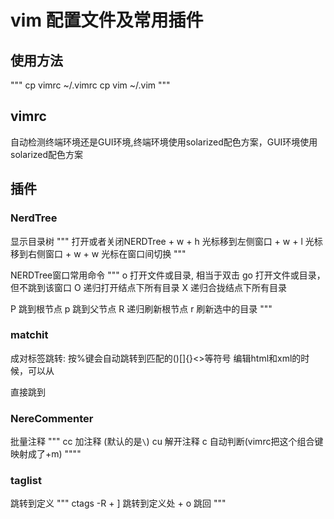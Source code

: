 # vim 配置文件及常用插件
## 使用方法
"""
cp vimrc ~/.vimrc
cp vim ~/.vim
"""
## vimrc
自动检测终端环境还是GUI环境,终端环境使用solarized配色方案，GUI环境使用solarized配色方案

## 插件
### NerdTree
显示目录树
"""
<F2> 打开或者关闭NERDTree
<ctrl> + w + h 光标移到左侧窗口
<ctrl> + w + l 光标移到右侧窗口
<ctrl> + w + w 光标在窗口间切换
"""

NERDTree窗口常用命令
"""
o 打开文件或目录, 相当于双击
go 打开文件或目录，但不跳到该窗口
O 递归打开结点下所有目录
X 递归合拢结点下所有目录

P 跳到根节点
p 跳到父节点
R 递归刷新根节点
r 刷新选中的目录
"""

### matchit
成对标签跳转: 按%键会自动跳转到匹配的()[]{}<>等符号
编辑html和xml的时候，可以从<div>直接跳到</div>

### NereCommenter
批量注释
"""
<Leader>cc  加注释 (默认的<Leader>是`\`)
<Leader>cu  解开注释 
<Leader>c<space> 自动判断(vimrc把这个组合键映射成了<ctrl>+m)
""""

### taglist
跳转到定义
"""
ctags -R
<ctrl> + ] 跳转到定义处
<ctrl> + o 跳回
"""

